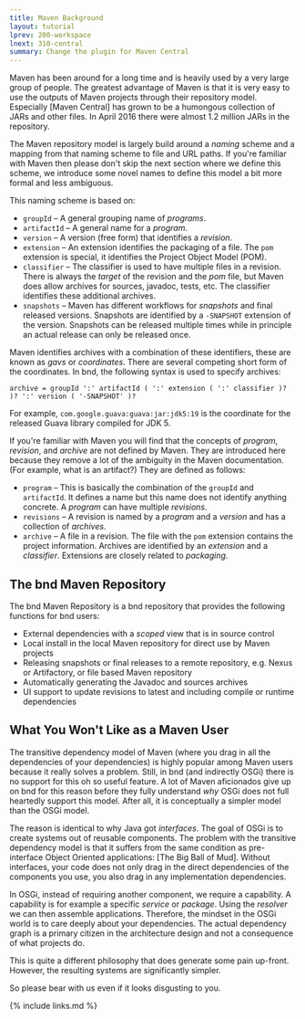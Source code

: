 ```yaml
---
title: Maven Background
layout: tutorial
lprev: 200-workspace
lnext: 310-central
summary: Change the plugin for Maven Central
---
```


Maven has been around for a long time and is heavily used by a very large group of people. The greatest advantage of Maven is that it is very easy to use the outputs of Maven projects through their repository model. Especially [Maven Central] has grown to be a humongous collection of JARs and other files. In April 2016 there were almost 1.2 million JARs in the repository.

The Maven repository model is largely build around a _naming_ scheme and a mapping from that naming scheme to file and URL paths. If you're familiar with Maven then please don't skip the next section where we define this scheme, we introduce some novel names to define this model a bit more formal and less ambiguous.

This naming scheme is based on:

* `groupId` – A general grouping name of _programs_.
* `artifactId` – A general name for a _program_.
* `version` – A version (free form) that identifies a _revision_.
* `extension` – An extension identifies the packaging of a file. The `pom` extension is special, it identifies the Project Object Model (POM).
* `classifier` – The classifier is used to have multiple files in a revision. There is always the _target_ of the revision and the _pom_ file, but Maven does allow archives for sources, javadoc, tests, etc. The classifier identifies these additional archives.
* `snapshots` – Maven has different workflows for _snapshots_ and final released versions. Snapshots are identified by a `-SNAPSHOT` extension of the version. Snapshots can be released multiple times while in principle an actual release can only be released once.

Maven identifies archives with a combination of these identifiers, these are known as _gavs_ or _coordinates_. There are several competing short form of the coordinates. In bnd, the following syntax is used to specify archives:

	archive = groupId ':' artifactId ( ':' extension ( ':' classifier )? )? ':' version ( '-SNAPSHOT' )?

For example, `com.google.guava:guava:jar:jdk5:19` is the coordinate for the released Guava library compiled for JDK 5.

If you're familiar with Maven you will find that the concepts of _program_, _revision_, and _archive_ are not defined by Maven. They are introduced here because they remove a lot of the ambiguity in the Maven documentation. (For example, what is an artifact?) They are defined as follows:

* `program` – This is basically the combination of the `groupId` and `artifactId`. It defines a name but this name does not identify anything concrete. A _program_ can have multiple _revisions_.
* `revisions` – A revision is named by a _program_ and a _version_ and has a collection of _archives_.
* `archive` – A file in a revision. The file with the `pom` extension contains the project information. Archives are identified by an _extension_ and a _classifier_. Extensions are closely related to _packaging_.

## The bnd Maven Repository

The bnd Maven Repository is a bnd repository that provides the following functions for bnd users:

* External dependencies with a _scoped_ view that is in source control
* Local install in the local Maven repository for direct use by Maven projects
* Releasing snapshots or final releases to a remote repository, e.g. Nexus or Artifactory, or file based Maven repository
* Automatically generating the Javadoc and sources archives
* UI support to update revisions to latest and including compile or runtime dependencies

## What You Won't Like as a Maven User

The transitive dependency model of Maven (where you drag in all the dependencies of your dependencies) is highly popular among Maven users because it really solves a problem. Still, in bnd (and indirectly OSGi) there is no support for this oh so useful feature. A lot of Maven aficionados give up on bnd for this reason before they fully understand _why_ OSGi does not full heartedly support this model. After all, it is conceptually a simpler model than the OSGi model.

The reason is identical to why Java got _interfaces_. The goal of OSGi is to create systems out of reusable components. The problem with the transitive dependency model is that it suffers from the same condition as pre-interface Object Oriented applications: [The Big Ball of Mud]. Without interfaces, your code does not only drag in the direct dependencies of the components you use, you also drag in any implementation dependencies.

In OSGi, instead of requiring another component, we require a capability. A capability is for example a specific _service_ or _package_. Using  the _resolver_ we can then assemble applications. Therefore, the mindset in the OSGi world is to care deeply about your dependencies. The actual dependency graph is a primary citizen in the architecture design and not a consequence of what projects do.

This is quite a different philosophy that does generate some pain up-front. However, the resulting systems are significantly simpler.  

So please bear with us even if it looks disgusting to you.


{% include links.md %}
